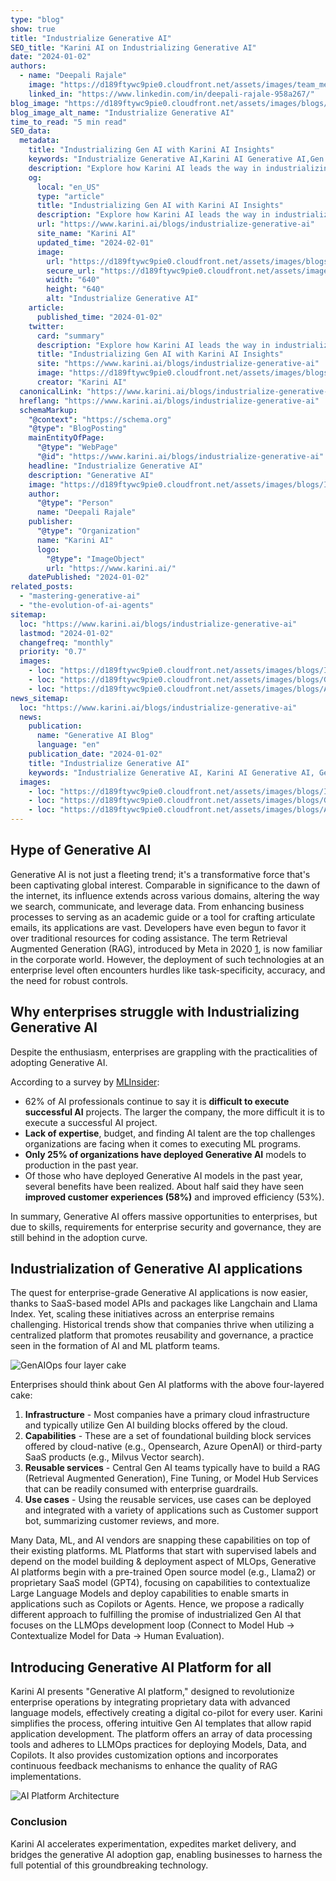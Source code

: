 ```yaml
---
type: "blog"
show: true
title: "Industrialize Generative AI"
SEO_title: "Karini AI on Industrializing Generative AI"
date: "2024-01-02"
authors:
  - name: "Deepali Rajale"
    image: "https://d189ftywc9pie0.cloudfront.net/assets/images/team_members/deepali-rajale.png"
    linked_in: "https://www.linkedin.com/in/deepali-rajale-958a267/"
blog_image: "https://d189ftywc9pie0.cloudfront.net/assets/images/blogs/Industrialize-Generative-AI.png"
blog_image_alt_name: "Industrialize Generative AI"
time_to_read: "5 min read"
SEO_data:
  metadata:
    title: "Industrializing Gen AI with Karini AI Insights"
    keywords: "Industrialize Generative AI,Karini AI Generative AI,Gen AI Strategies,AI Application Integration,Generative AI Industrialization"
    description: "Explore how Karini AI leads the way in industrializing generative AI, offering strategies and insights for seamless AI application integration."
    og:
      local: "en_US"
      type: "article"
      title: "Industrializing Gen AI with Karini AI Insights"
      description: "Explore how Karini AI leads the way in industrializing generative AI, offering strategies and insights for seamless AI application integration."
      url: "https://www.karini.ai/blogs/industrialize-generative-ai"
      site_name: "Karini AI"
      updated_time: "2024-02-01"
      image:
        url: "https://d189ftywc9pie0.cloudfront.net/assets/images/blogs/Industrialize-Generative-AI.png&w=640&q=75"
        secure_url: "https://d189ftywc9pie0.cloudfront.net/assets/images/blogs/Industrialize-Generative-AI.png&w=640&q=75"
        width: "640"
        height: "640"
        alt: "Industrialize Generative AI"
    article:
      published_time: "2024-01-02"
    twitter:
      card: "summary"
      description: "Explore how Karini AI leads the way in industrializing generative AI, offering strategies and insights for seamless AI application integration."
      title: "Industrializing Gen AI with Karini AI Insights"
      site: "https://www.karini.ai/blogs/industrialize-generative-ai"
      image: "https://d189ftywc9pie0.cloudfront.net/assets/images/blogs/Industrialize-Generative-AI.png&w=640&q=75"
      creator: "Karini AI"
  canonicalLink: "https://www.karini.ai/blogs/industrialize-generative-ai"
  hreflang: "https://www.karini.ai/blogs/industrialize-generative-ai"
  schemaMarkup:
    "@context": "https://schema.org"
    "@type": "BlogPosting"
    mainEntityOfPage:
      "@type": "WebPage"
      "@id": "https://www.karini.ai/blogs/industrialize-generative-ai"
    headline: "Industrialize Generative AI"
    description: "Generative AI"
    image: "https://d189ftywc9pie0.cloudfront.net/assets/images/blogs/Industrialize-Generative-AI.png"
    author:
      "@type": "Person"
      name: "Deepali Rajale"
    publisher:
      "@type": "Organization"
      name: "Karini AI"
      logo:
        "@type": "ImageObject"
        url: "https://www.karini.ai/"
    datePublished: "2024-01-02"
related_posts:
  - "mastering-generative-ai"
  - "the-evolution-of-ai-agents"
sitemap:
  loc: "https://www.karini.ai/blogs/industrialize-generative-ai"
  lastmod: "2024-01-02"
  changefreq: "monthly"
  priority: "0.7"
  images:
    - loc: "https://d189ftywc9pie0.cloudfront.net/assets/images/blogs/Industrialize-Generative-AI.png"
    - loc: "https://d189ftywc9pie0.cloudfront.net/assets/images/blogs/GenAIOps_four_layer_cake.png"
    - loc: "https://d189ftywc9pie0.cloudfront.net/assets/images/blogs/AI-Platform-Architecture.png"
news_sitemap:
  loc: "https://www.karini.ai/blogs/industrialize-generative-ai"
  news:
    publication:
      name: "Generative AI Blog"
      language: "en"
    publication_date: "2024-01-02"
    title: "Industrialize Generative AI"
    keywords: "Industrialize Generative AI, Karini AI Generative AI, Gen AI Strategies, AI Application Integration, Generative AI Industrialization"
  images:
    - loc: "https://d189ftywc9pie0.cloudfront.net/assets/images/blogs/Industrialize-Generative-AI.png"
    - loc: "https://d189ftywc9pie0.cloudfront.net/assets/images/blogs/GenAIOps_four_layer_cake.png"
    - loc: "https://d189ftywc9pie0.cloudfront.net/assets/images/blogs/AI-Platform-Architecture.png"
---
```


## Hype of Generative AI

Generative AI is not just a fleeting trend; it's a transformative force that's been captivating global interest. Comparable in significance to the dawn of the internet, its influence extends across various domains, altering the way we search, communicate, and leverage data. From enhancing business processes to serving as an academic guide or a tool for crafting articulate emails, its applications are vast. Developers have even begun to favor it over traditional resources for coding assistance. The term Retrieval Augmented Generation (RAG), introduced by Meta in 2020 [1](https://ai.meta.com/blog/retrieval-augmented-generation-streamlining-the-creation-of-intelligent-natural-language-processing-models/), is now familiar in the corporate world. However, the deployment of such technologies at an enterprise level often encounters hurdles like task-specificity, accuracy, and the need for robust controls.

## Why enterprises struggle with Industrializing Generative AI

Despite the enthusiasm, enterprises are grappling with the practicalities of adopting Generative AI.

According to a survey by [MLInsider](https://cnvrg.io/wp-content/uploads/2023/11/ML-Insider-Survey_2023_WEB.pdf):

- 62% of AI professionals continue to say it is **difficult to execute successful AI** projects. The larger the company, the more difficult it is to execute a successful AI project.
- **Lack of expertise**, budget, and finding AI talent are the top challenges organizations are facing when it comes to executing ML programs.
- **Only 25% of organizations have deployed Generative AI** models to production in the past year.
- Of those who have deployed Generative AI models in the past year, several benefits have been realized. About half said they have seen **improved customer experiences (58%)** and improved efficiency (53%).

In summary, Generative AI offers massive opportunities to enterprises, but due to skills, requirements for enterprise security and governance, they are still behind in the adoption curve.

## Industrialization of Generative AI applications

The quest for enterprise-grade Generative AI applications is now easier, thanks to SaaS-based model APIs and packages like Langchain and Llama Index. Yet, scaling these initiatives across an enterprise remains challenging. Historical trends show that companies thrive when utilizing a centralized platform that promotes reusability and governance, a practice seen in the formation of AI and ML platform teams.

![GenAIOps four layer cake](https://d189ftywc9pie0.cloudfront.net/assets/images/blogs/GenAIOps_four_layer_cake.png)

Enterprises should think about Gen AI platforms with the above four-layered cake:

1. **Infrastructure** - Most companies have a primary cloud infrastructure and typically utilize Gen AI building blocks offered by the cloud.
2. **Capabilities** - These are a set of foundational building block services offered by cloud-native (e.g., Opensearch, Azure OpenAI) or third-party SaaS products (e.g., Milvus Vector search).
3. **Reusable services** - Central Gen AI teams typically have to build a RAG (Retrieval Augmented Generation), Fine Tuning, or Model Hub Services that can be readily consumed with enterprise guardrails.
4. **Use cases** - Using the reusable services, use cases can be deployed and integrated with a variety of applications such as Customer support bot, summarizing customer reviews, and more.

Many Data, ML, and AI vendors are snapping these capabilities on top of their existing platforms. ML Platforms that start with supervised labels and depend on the model building & deployment aspect of MLOps, Generative AI platforms begin with a pre-trained Open source model (e.g., Llama2) or proprietary SaaS model (GPT4), focusing on capabilities to contextualize Large Language Models and deploy capabilities to enable smarts in applications such as Copilots or Agents. Hence, we propose a radically different approach to fulfilling the promise of industrialized Gen AI that focuses on the LLMOps development loop (Connect to Model Hub -> Contextualize Model for Data -> Human Evaluation).

## Introducing Generative AI Platform for all

Karini AI presents "Generative AI platform," designed to revolutionize enterprise operations by integrating proprietary data with advanced language models, effectively creating a digital co-pilot for every user. Karini simplifies the process, offering intuitive Gen AI templates that allow rapid application development. The platform offers an array of data processing tools and adheres to LLMOps practices for deploying Models, Data, and Copilots. It also provides customization options and incorporates continuous feedback mechanisms to enhance the quality of RAG implementations.

![AI Platform Architecture](https://d189ftywc9pie0.cloudfront.net/assets/images/blogs/AI-Platform-Architecture.png)

### Conclusion

Karini AI accelerates experimentation, expedites market delivery, and bridges the generative AI adoption gap, enabling businesses to harness the full potential of this groundbreaking technology.

